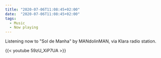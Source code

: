 ```yaml
---
title: "2020-07-06T11:08:45+02:00"
date:  "2020-07-06T11:08:45+02:00"
tags:
  - Music
  - Now playing
---
```


Listening now to "Sol de Manha" by MANdolinMAN, via Klara radio station.

{{< youtube 59zU_XiP7UA >}}
